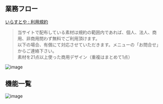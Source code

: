 ## 業務フロー
[いらすとや : 利用規約](https://www.irasutoya.com/p/terms.html)
> 当サイトで配布している素材は規約の範囲内であれば、個人、法人、商用、非商用問わず無料でご利用頂けます。\
> 以下の場合、有償にて対応させていただきます。メニューの「お問合せ」からご連絡下さい。\
> 素材を21点以上使った商用デザイン（重複はまとめて1点）

![image](https://user-images.githubusercontent.com/1501327/163703183-4b7773bc-4146-4dbf-a137-bc9eb9aacd73.png)


## 機能一覧
![image](https://user-images.githubusercontent.com/1501327/163703277-39fb9939-9507-445f-af76-56d44928ea5b.png)
